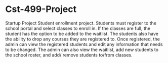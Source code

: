 # Cst-499-Project
Startup Project
Student enrollment project. Students must register to the school portal and select classes to enroll in. If the classes are full, the student has the option to be added to the waitlist. The students also have the ability to drop any courses they are registered to. Once registered, the admin can view the registered students and edit any information that needs to be changed. The admin can also view the waitlist, add new students to the school roster, and add/ remove students to/from classes.
